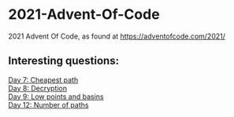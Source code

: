 # 2021-Advent-Of-Code
2021 Advent Of Code, as found at https://adventofcode.com/2021/

## Interesting questions:
[Day 7: Cheapest path](https://adventofcode.com/2021/day/7)  
[Day 8: Decryption](https://adventofcode.com/2021/day/8)  
[Day 9: Low points and basins](https://adventofcode.com/2021/day/9)   
[Day 12: Number of paths](https://adventofcode.com/2021/day/12)   
